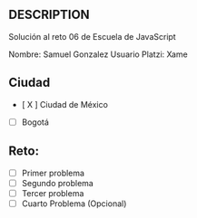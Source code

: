 ## DESCRIPTION

Solución al reto 06 de Escuela de JavaScript

Nombre: Samuel Gonzalez
Usuario Platzi: Xame

## Ciudad

- [ X ] Ciudad de México
- [ ] Bogotá

## Reto:

- [ ] Primer problema
- [ ] Segundo problema
- [ ] Tercer problema
- [ ] Cuarto Problema (Opcional)
